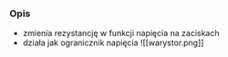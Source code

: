 ### Opis
- zmienia rezystancję w funkcji napięcia na zaciskach
- działa jak ogranicznik napięcia
![[warystor.png]]